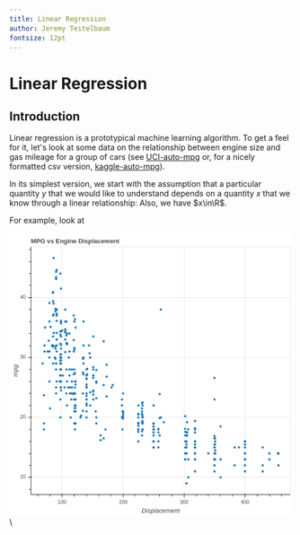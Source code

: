 ```yaml
---
title: Linear Regression
author: Jeremy Teitelbaum
fontsize: 12pt
---
```


# Linear Regression 

## Introduction

Linear regression is a prototypical machine learning algorithm.   To get a feel
for it, let's look at some data on the relationship between engine size and gas mileage
for a group of cars (see [UCI-auto-mpg] or, for a nicely formatted csv version, 
[kaggle-auto-mpg]).

In its simplest
version, we start with the assumption that a particular quantity $y$ that we would like
to understand depends on a quantity $x$ that we know through a linear relationship:
Also, we have $x\in\R$.

For example, look at 

![Miles Per Gallon vs Engine Displacement][mpg-vs-displacement]\ 

<!--
images
-->


[mpg-vs-displacement]: ../img/mpg-vs-displacement.png 




<!--
links
-->
[kaggle]: http://www.kaggle.com
[kaggle-auto-mpg]: https://www.kaggle.com/uciml/autompg-dataset
[UCI]: https://archive.ics.uci.edu/ml/index.php
[UCI-auto-mpg]: https://archive.ics.uci.edu/ml/datasets/Auto+MPG
